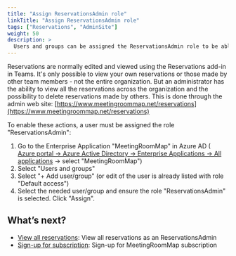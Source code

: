 ```yaml
---
title: "Assign ReservationsAdmin role"
linkTitle: "Assign ReservationsAdmin role"
tags: ["Reservations", "AdminSite"]
weight: 50
description: >
  Users and groups can be assigned the ReservationsAdmin role to be able to view and delete any users reservations
---
```


Reservations are normally edited and viewed using the Reservations add-in in Teams. It's only possible to view your own reservations or those made by other team members - not the entire organization. But an administrator has the ability to view all the reservations across the organization and the possibility to delete reservations made by others. This is done through the admin web site:
[https://www.meetingroommap.net/reservations](https://www.meetingroommap.net/reservations)

To enable these actions, a user must be assigned the role "ReservationsAdmin":

1) Go to the Enterprise Application "MeetingRoomMap" in Azure AD ( [Azure portal -> Azure Active Directory -> Enterprise Applications -> All applications](https://portal.azure.com/#blade/Microsoft_AAD_IAM/StartboardApplicationsMenuBlade/AppAppsPreview/menuId/)  -> select "MeetingRoomMap")
2) Select "Users and groups"
3) Select "+ Add user/group" (or edit of the user is already listed with role "Default access")
4) Select the needed user/group and ensure the role "ReservationsAdmin" is selected. Click "Assign".


## What’s next?

* [View all reservations](/tasks/reservations/): View all reservations as an ReservationsAdmin
* [Sign-up for subscription](/getting-started/subscription/): Sign-up for MeetingRoomMap subscription

